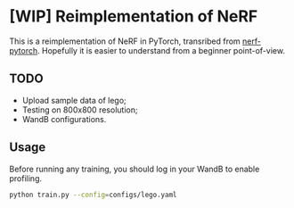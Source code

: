 # [WIP] Reimplementation of NeRF

This is a reimplementation of NeRF in PyTorch, transribed from [nerf-pytorch](https://github.com/yenchenlin/nerf-pytorch). Hopefully it is easier to understand from a beginner point-of-view.

## TODO
- Upload sample data of lego;
- Testing on 800x800 resolution;
- WandB configurations.

## Usage
Before running any training, you should log in your WandB to enable profiling.
```bash
python train.py --config=configs/lego.yaml
```
